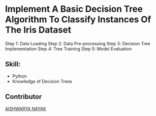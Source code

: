 # Implement A Basic Decision Tree Algorithm To Classify Instances Of The Iris Dataset

Step 1: Data Loading
Step 2: Data Pre-processing
Step 3: Decision Tree Implementation
Step 4: Tree Training
Step 5: Model Evaluation

## Skill:
- Python
- Knowledge of Decision Trees

## Contributor
[AISHWARYA NAYAK](https://github.com/A1SHWARYANAYAK)
